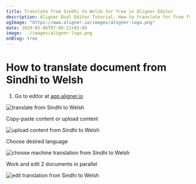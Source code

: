 ```yaml
---
title: Translate from Sindhi to Welsh for free in Aligner Editor
description: Aligner Dual Editor Tutorial. How to translate for free from Sindhi to Welsh. Aligner is multilingual document management platform. 
ogImage: "https://www.aligner.io/images/aligner-logo.png"
date: 2020-05-06T07:09:21+03:00
image: ../images/aligner-logo.png
onBlog: true
---
```


# How to translate document from Sindhi to Welsh

1. Go to editor at [app.aligner.io](https://app.aligner.io "Aligner App web page")

![translate from Sindhi to Welsh](../aligner-blank-editor.png "translate from Sindhi to Welsh")

Copy-paste content or upload content

![upload content from Sindhi to Welsh](../aligner-uploaded-document.png "upload content from Sindhi to Welsh")

Choose desired language

![choose machine translation from Sindhi to Welsh](../aligner-language-dropdown.png "choose machine translation from Sindhi to Welsh")

Work and edit 2 documents in parallel

![edit translation from Sindhi to Welsh](../aligner-double-sitded-editor.png "edit translation from Sindhi to Welsh")

